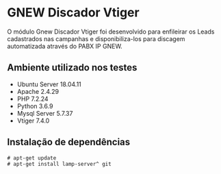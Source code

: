 # GNEW Discador Vtiger

O módulo Gnew Discador Vtiger foi desenvolvido para enfileirar os Leads cadastrados nas campanhas e disponibiliza-los para discagem automatizada através do PABX IP GNEW.

## Ambiente utilizado nos testes
- Ubuntu Server 18.04.11
- Apache 2.4.29
- PHP 7.2.24
- Python 3.6.9
- Mysql Server 5.7.37
- Vtiger 7.4.0


## Instalação de dependências
```
# apt-get update
# apt-get install lamp-server^ git
```

